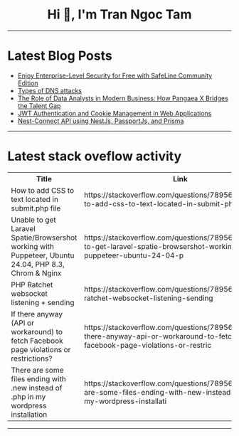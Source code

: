 <h1 align="center">Hi 👋, I'm Tran Ngoc Tam</h1>

---

# Latest Blog Posts 
<!-- BLOG-POST-LIST:START -->
- [Enjoy Enterprise-Level Security for Free with SafeLine Community Edition](https://dev.to/lulu_liu_c90f973e2f954d7f/enjoy-enterprise-level-security-for-free-with-safeline-community-edition-hmp)
- [Types of DNS attacks](https://dev.to/kareemzok/types-of-dns-attacks-4aae)
- [The Role of Data Analysts in Modern Business: How Pangaea X Bridges the Talent Gap](https://dev.to/pangaea_x/the-role-of-data-analysts-in-modern-business-how-pangaea-x-bridges-the-talent-gap-1lfo)
- [JWT Authentication and Cookie Management in Web Applications](https://dev.to/abdullahiabdiaziz/jwt-authentication-and-cookie-management-in-web-applications-41e)
- [Nest-Connect API using NestJs, PassportJs, and Prisma](https://dev.to/saidmou/nest-connect-api-using-nestjs-passportjs-and-prisma-2jml)
<!-- BLOG-POST-LIST:END -->

---

# Latest stack oveflow activity
<table>
  <tr><th>Title</th><th>Link</th></tr>
  <!-- STACKOVERFLOW:START --><tr><td>How to add CSS to text located in submit.php file</td><td>https://stackoverflow.com/questions/78956414/how-to-add-css-to-text-located-in-submit-php-file</td></tr><tr><td>Unable to get Laravel Spatie/Browsershot working with Puppeteer, Ubuntu 24.04, PHP 8.3, Chrom &amp; Nginx</td><td>https://stackoverflow.com/questions/78956368/unable-to-get-laravel-spatie-browsershot-working-with-puppeteer-ubuntu-24-04-p</td></tr><tr><td>PHP Ratchet websocket listening + sending</td><td>https://stackoverflow.com/questions/78956240/php-ratchet-websocket-listening-sending</td></tr><tr><td>If there anyway &lpar;API or workaround&rpar; to fetch Facebook page violations or restrictions?</td><td>https://stackoverflow.com/questions/78956216/if-there-anyway-api-or-workaround-to-fetch-facebook-page-violations-or-restric</td></tr><tr><td>There are some files ending with .new instead of .php in my wordpress installation</td><td>https://stackoverflow.com/questions/78956186/there-are-some-files-ending-with-new-instead-of-php-in-my-wordpress-installati</td></tr><!-- STACKOVERFLOW:END -->
</table>

---



